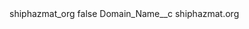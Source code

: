 <?xml version="1.0" encoding="UTF-8"?>
<CustomMetadata xmlns="http://soap.sforce.com/2006/04/metadata" xmlns:xsi="http://www.w3.org/2001/XMLSchema-instance" xmlns:xsd="http://www.w3.org/2001/XMLSchema">
    <label>shiphazmat_org</label>
    <protected>false</protected>
    <values>
        <field>Domain_Name__c</field>
        <value xsi:type="xsd:string">shiphazmat.org</value>
    </values>
</CustomMetadata>
